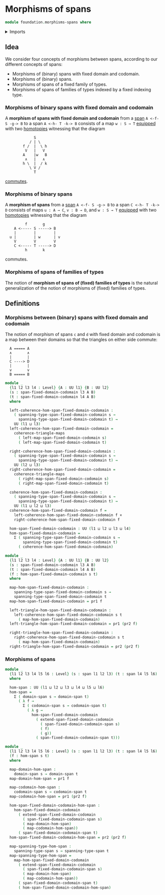 # Morphisms of spans

```agda
module foundation.morphisms-spans where
```

<details><summary>Imports</summary>

```agda
open import foundation.cartesian-product-types
open import foundation.commuting-triangles-of-maps
open import foundation.dependent-pair-types
open import foundation.spans
open import foundation.universe-levels
```

</details>

## Idea

We consider four concepts of morphisms between spans, according to our different
concepts of spans:

- Morphisms of (binary) spans with fixed domain and codomain.
- Morphisms of (binary) spans.
- Morphisms of spans of a fixed family of types.
- Morphisms of spans of families of types indexed by a fixed indexing type.

### Morphisms of binary spans with fixed domain and codomain

A **morphism of spans with fixed domain and codomain** from a
[span](foundation.spans.md) `A <-f- S -g-> B` to a span `A <-h- T -k-> B`
consists of a map `w : S → T` [equipped](foundation.structure.md) with two
[homotopies](foundation-core.homotopies.md) witnessing that the diagram

```text
             S
           / | \
        f /  |  \ h
         V   |   V
        A    |w   B
         ∧   |   ∧
        h \  |  / k
           \ V /
             T
```

[commutes](foundation.commuting-squares-of-maps.md).

### Morphisms of binary spans

A **morphism of spans** from a [span](foundation.spans.md) `A <-f- S -g-> B` to
a span `C <-h- T -k-> D` consists of maps `u : A → C`, `v : B → D`, and
`w : S → T` [equipped](foundation.structure.md) with two
[homotopies](foundation-core.homotopies.md) witnessing that the diagram

```text
         f       g
    A <----- S -----> B
    |        |        |
  u |        | w      | v
    V        V        V
    C <----- T -----> D
         h       k
```

commutes.

### Morphisms of spans of families of types

The notion of **morphism of spans of (fixed) families of types** is the natural
generalization of the notion of morphisms of (fixed) families of types.

## Definitions

### Morphisms between (binary) spans with fixed domain and codomain

The notion of morphism of spans `c` and `d` with fixed domain and codomain is a
map between their domains so that the triangles on either side commute:

```text
  A ===== A
  ∧       ∧
  |       |
  C ----> D
  |       |
  v       v
  B ===== B
```

```agda
module _
  {l1 l2 l3 l4 : Level} {A : UU l1} {B : UU l2}
  (s : span-fixed-domain-codomain l3 A B)
  (t : span-fixed-domain-codomain l4 A B)
  where

  left-coherence-hom-span-fixed-domain-codomain :
    ( spanning-type-span-fixed-domain-codomain s →
      spanning-type-span-fixed-domain-codomain t) →
    UU (l1 ⊔ l3)
  left-coherence-hom-span-fixed-domain-codomain =
    coherence-triangle-maps
      ( left-map-span-fixed-domain-codomain s)
      ( left-map-span-fixed-domain-codomain t)

  right-coherence-hom-span-fixed-domain-codomain :
    ( spanning-type-span-fixed-domain-codomain s →
      spanning-type-span-fixed-domain-codomain t) →
    UU (l2 ⊔ l3)
  right-coherence-hom-span-fixed-domain-codomain =
    coherence-triangle-maps
      ( right-map-span-fixed-domain-codomain s)
      ( right-map-span-fixed-domain-codomain t)

  coherence-hom-span-fixed-domain-codomain :
    ( spanning-type-span-fixed-domain-codomain s →
      spanning-type-span-fixed-domain-codomain t) →
    UU (l1 ⊔ l2 ⊔ l3)
  coherence-hom-span-fixed-domain-codomain f =
    left-coherence-hom-span-fixed-domain-codomain f ×
    right-coherence-hom-span-fixed-domain-codomain f

  hom-span-fixed-domain-codomain : UU (l1 ⊔ l2 ⊔ l3 ⊔ l4)
  hom-span-fixed-domain-codomain =
    Σ ( spanning-type-span-fixed-domain-codomain s →
        spanning-type-span-fixed-domain-codomain t)
      ( coherence-hom-span-fixed-domain-codomain)

module _
  {l1 l2 l3 l4 : Level} {A : UU l1} {B : UU l2}
  (s : span-fixed-domain-codomain l3 A B)
  (t : span-fixed-domain-codomain l4 A B)
  (f : hom-span-fixed-domain-codomain s t)
  where

  map-hom-span-fixed-domain-codomain :
    spanning-type-span-fixed-domain-codomain s →
    spanning-type-span-fixed-domain-codomain t
  map-hom-span-fixed-domain-codomain = pr1 f

  left-triangle-hom-span-fixed-domain-codomain :
    left-coherence-hom-span-fixed-domain-codomain s t
      ( map-hom-span-fixed-domain-codomain)
  left-triangle-hom-span-fixed-domain-codomain = pr1 (pr2 f)

  right-triangle-hom-span-fixed-domain-codomain :
    right-coherence-hom-span-fixed-domain-codomain s t
      ( map-hom-span-fixed-domain-codomain)
  right-triangle-hom-span-fixed-domain-codomain = pr2 (pr2 f)
```

### Morphisms of spans

```agda
module _
  {l1 l2 l3 l4 l5 l6 : Level} (s : span l1 l2 l3) (t : span l4 l5 l6)
  where

  hom-span : UU (l1 ⊔ l2 ⊔ l3 ⊔ l4 ⊔ l5 ⊔ l6)
  hom-span =
    Σ ( domain-span s → domain-span t)
      ( λ f →
        Σ ( codomain-span s → codomain-span t)
          ( λ g →
            hom-span-fixed-domain-codomain
              ( extend-span-fixed-domain-codomain
                ( span-fixed-domain-codomain-span s)
                ( f)
                ( g))
              ( span-fixed-domain-codomain-span t)))

module _
  {l1 l2 l3 l4 l5 l6 : Level} (s : span l1 l2 l3) (t : span l4 l5 l6)
  (f : hom-span s t)
  where

  map-domain-hom-span :
    domain-span s → domain-span t
  map-domain-hom-span = pr1 f

  map-codomain-hom-span :
    codomain-span s → codomain-span t
  map-codomain-hom-span = pr1 (pr2 f)

  hom-span-fixed-domain-codomain-hom-span :
    hom-span-fixed-domain-codomain
      ( extend-span-fixed-domain-codomain
        ( span-fixed-domain-codomain-span s)
        ( map-domain-hom-span)
        ( map-codomain-hom-span))
      ( span-fixed-domain-codomain-span t)
  hom-span-fixed-domain-codomain-hom-span = pr2 (pr2 f)

  map-spanning-type-hom-span :
    spanning-type-span s → spanning-type-span t
  map-spanning-type-hom-span =
    map-hom-span-fixed-domain-codomain
      ( extend-span-fixed-domain-codomain
        ( span-fixed-domain-codomain-span s)
        ( map-domain-hom-span)
        ( map-codomain-hom-span))
      ( span-fixed-domain-codomain-span t)
      ( hom-span-fixed-domain-codomain-hom-span)
```
